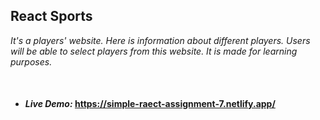 ## **React Sports**

_It's a players' website. Here is information about different players. Users will be able to select players from this website. It is made for learning purposes._

<br>

- #### _**Live Demo:**_ https://simple-raect-assignment-7.netlify.app/



